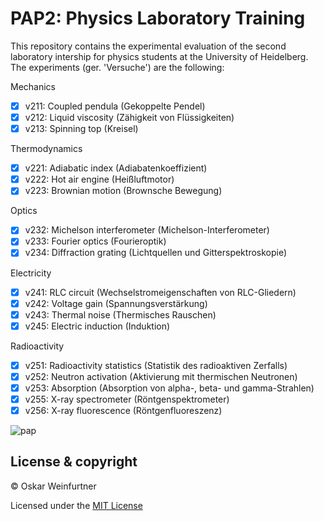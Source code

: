 # PAP2: Physics Laboratory Training

This repository contains the experimental evaluation of the second laboratory intership for physics students at the University of Heidelberg. The experiments (ger. 'Versuche') are the following:

Mechanics

- [x] v211: Coupled pendula (Gekoppelte Pendel)
- [x] v212: Liquid viscosity (Zähigkeit von Flüssigkeiten)
- [x] v213: Spinning top (Kreisel)

Thermodynamics

- [x] v221: Adiabatic index (Adiabatenkoeffizient)
- [x] v222: Hot air engine (Heißluftmotor)
- [x] v223: Brownian motion (Brownsche Bewegung)

Optics

- [x] v232: Michelson interferometer (Michelson-Interferometer)
- [x] v233: Fourier optics (Fourieroptik)
- [x] v234: Diffraction grating (Lichtquellen und Gitterspektroskopie)

Electricity

- [x] v241: RLC circuit (Wechselstromeigenschaften von RLC-Gliedern)
- [x] v242: Voltage gain (Spannungsverstärkung)
- [x] v243: Thermal noise (Thermisches Rauschen)
- [x] v245: Electric induction (Induktion)

Radioactivity

- [x] v251: Radioactivity statistics (Statistik des radioaktiven Zerfalls)
- [x] v252: Neutron activation (Aktivierung mit thermischen Neutronen)
- [x] v253: Absorption (Absorption von alpha-, beta- und gamma-Strahlen)
- [x] v255: X-ray spectrometer (Röntgenspektrometer)
- [x] v256: X-ray fluorescence (Röntgenfluoreszenz)

![pap](https://cloud.githubusercontent.com/assets/16541141/24961350/d1c16a02-1f98-11e7-92c7-ff990dba7cf4.jpg)

## License & copyright

© Oskar Weinfurtner

Licensed under the [MIT License](LICENSE.md)
